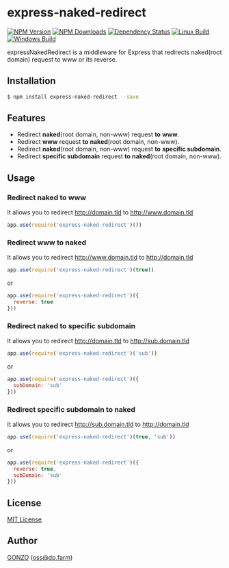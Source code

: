 express-naked-redirect
======================

[![NPM Version](https://img.shields.io/npm/v/express-naked-redirect.svg)](https://npmjs.org/package/express-naked-redirect)
[![NPM Downloads](https://img.shields.io/npm/dm/express-naked-redirect.svg)](https://npmjs.org/package/express-naked-redirect)
[![Dependency Status](https://david-dm.org/why2pac/express-naked-redirect.svg)](https://david-dm.org/why2pac/express-naked-redirect)
[![Linux Build](https://img.shields.io/travis/why2pac/express-naked-redirect/master.svg?label=linux)](https://travis-ci.org/why2pac/express-naked-redirect)
[![Windows Build](https://img.shields.io/appveyor/ci/why2pac/express-naked-redirect/master.svg?label=windows)](https://ci.appveyor.com/project/why2pac/express-naked-redirect)

expressNakedRedirect is a middleware for Express that redirects naked(root domain) request to www or its reverse.

## Installation

```bash
$ npm install express-naked-redirect --save
```

## Features

* Redirect **naked**(root domain, non-www) request **to** **www**.
* Redirect **www** request **to** **naked**(root domain, non-www).
* Redirect **naked**(root domain, non-www) request **to** **specific subdomain**.
* Redirect **specific subdomain** request **to** **naked**(root domain, non-www).

## Usage

### Redirect naked to www

It allows you to redirect http://domain.tld to http://www.domain.tld

```Javascript
app.use(require('express-naked-redirect')())
```

### Redirect www to naked

It allows you to redirect http://www.domain.tld to http://domain.tld

```Javascript
app.use(require('express-naked-redirect')(true))
```

or

```Javascript
app.use(require('express-naked-redirect')({
  reverse: true
}))
```

### Redirect naked to specific subdomain

It allows you to redirect http://domain.tld to http://sub.domain.tld

```Javascript
app.use(require('express-naked-redirect')('sub'))
```

or

```Javascript
app.use(require('express-naked-redirect')({
  subDomain: 'sub'
}))
```

### Redirect specific subdomain to naked

It allows you to redirect http://sub.domain.tld to http://domain.tld

```Javascript
app.use(require('express-naked-redirect')(true, 'sub'))
```

or

```Javascript
app.use(require('express-naked-redirect')({
  reverse: true,
  subDomain: 'sub'
}))
```

## License

[MIT License](http://www.opensource.org/licenses/mit-license.php)

## Author

[GONZO](https://github.com/why2pac) ([oss@dp.farm](mailto:oss@dp.farm))

